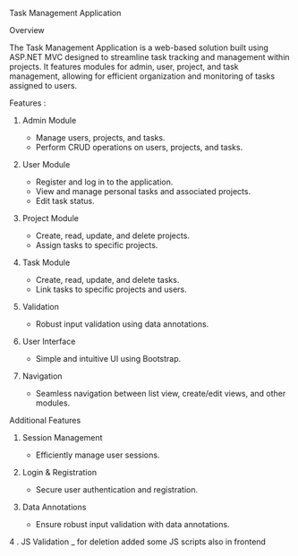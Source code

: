 Task Management Application

Overview

The Task Management Application is a web-based solution built using ASP.NET MVC designed to streamline task tracking and management within projects. It features modules for admin, user, project, and task management, allowing for efficient organization and monitoring of tasks assigned to users.

Features :

1. Admin Module
   - Manage users, projects, and tasks.
   - Perform CRUD operations on users, projects, and tasks.

2. User Module
   - Register and log in to the application.
   - View and manage personal tasks and associated projects.
   - Edit task status.

3. Project Module
   - Create, read, update, and delete projects.
   - Assign tasks to specific projects.

4. Task Module
   - Create, read, update, and delete tasks.
   - Link tasks to specific projects and users.

5. Validation
   - Robust input validation using data annotations.

6. User Interface
   - Simple and intuitive UI using Bootstrap.

7. Navigation
   - Seamless navigation between list view, create/edit views, and other modules.

 Additional Features

1. Session Management
   - Efficiently manage user sessions.

2. Login & Registration
   - Secure user authentication and registration.

3. Data Annotations
   - Ensure robust input validation with data annotations.

4 . JS Validation
 _ for deletion added some JS scripts also in frontend
